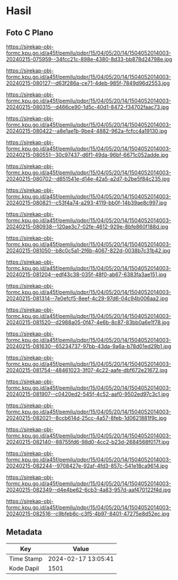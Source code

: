 # Hasil

## Foto C Plano

https://sirekap-obj-formc.kpu.go.id/a45f/pemilu/pdpr/15/04/05/20/14/1504052014003-20240215-075959--34fcc21c-898e-4380-8d33-bb878d24798e.jpg

https://sirekap-obj-formc.kpu.go.id/a45f/pemilu/pdpr/15/04/05/20/14/1504052014003-20240215-080127--d63f286a-ce71-4deb-985f-7849d96d2553.jpg

https://sirekap-obj-formc.kpu.go.id/a45f/pemilu/pdpr/15/04/05/20/14/1504052014003-20240215-080315--d466ce90-1d5c-40d1-8472-f34702faac73.jpg

https://sirekap-obj-formc.kpu.go.id/a45f/pemilu/pdpr/15/04/05/20/14/1504052014003-20240215-080422--a8e1ae1b-9be4-4882-962a-fcfcc4a19130.jpg

https://sirekap-obj-formc.kpu.go.id/a45f/pemilu/pdpr/15/04/05/20/14/1504052014003-20240215-080551--30c97437-d6f1-49da-96bf-6671c052adde.jpg

https://sirekap-obj-formc.kpu.go.id/a45f/pemilu/pdpr/15/04/05/20/14/1504052014003-20240215-080702--d851541e-d14e-42a5-a2d7-b2be5f84c235.jpg

https://sirekap-obj-formc.kpu.go.id/a45f/pemilu/pdpr/15/04/05/20/14/1504052014003-20240215-080821--c53f4a74-a293-4119-bb0f-14b39ae8c997.jpg

https://sirekap-obj-formc.kpu.go.id/a45f/pemilu/pdpr/15/04/05/20/14/1504052014003-20240215-080938--120ae3c7-02fe-4612-929e-8bfe860f188d.jpg

https://sirekap-obj-formc.kpu.go.id/a45f/pemilu/pdpr/15/04/05/20/14/1504052014003-20240215-081050--b8c0c5a1-2f6b-4067-822d-0038b7c31b42.jpg

https://sirekap-obj-formc.kpu.go.id/a45f/pemilu/pdpr/15/04/05/20/14/1504052014003-20240215-081204--edf43c38-035f-48f0-ab67-6383fa3ae151.jpg

https://sirekap-obj-formc.kpu.go.id/a45f/pemilu/pdpr/15/04/05/20/14/1504052014003-20240215-081314--7e0efcf5-8eef-4c29-97d6-04c94b006aa2.jpg

https://sirekap-obj-formc.kpu.go.id/a45f/pemilu/pdpr/15/04/05/20/14/1504052014003-20240215-081520--d2988a05-0f47-4e6b-8c87-83bb0a6e1f78.jpg

https://sirekap-obj-formc.kpu.go.id/a45f/pemilu/pdpr/15/04/05/20/14/1504052014003-20240215-081630--65234737-97bb-43da-9a6a-b78d01ed29b1.jpg

https://sirekap-obj-formc.kpu.go.id/a45f/pemilu/pdpr/15/04/05/20/14/1504052014003-20240215-081754--48461023-3f07-4c22-aafe-dbf672e21672.jpg

https://sirekap-obj-formc.kpu.go.id/a45f/pemilu/pdpr/15/04/05/20/14/1504052014003-20240215-081907--c0420ed2-545f-4c52-aaf0-9502ed97c3c1.jpg

https://sirekap-obj-formc.kpu.go.id/a45f/pemilu/pdpr/15/04/05/20/14/1504052014003-20240215-082021--8ccb614d-25cc-4a57-8feb-1d0621881f9c.jpg

https://sirekap-obj-formc.kpu.go.id/a45f/pemilu/pdpr/15/04/05/20/14/1504052014003-20240215-082140--88755fd6-98d0-4cc2-b23d-2684568f017f.jpg

https://sirekap-obj-formc.kpu.go.id/a45f/pemilu/pdpr/15/04/05/20/14/1504052014003-20240215-082244--9708427e-92af-4fd3-857c-541e18ca9614.jpg

https://sirekap-obj-formc.kpu.go.id/a45f/pemilu/pdpr/15/04/05/20/14/1504052014003-20240215-082349--d4e4be62-6cb3-4a83-957d-aaf470122f4d.jpg

https://sirekap-obj-formc.kpu.go.id/a45f/pemilu/pdpr/15/04/05/20/14/1504052014003-20240215-082516--c9bfeb6c-c3f5-4b97-8401-47275e8d52ec.jpg


## Metadata

| Key        | Value               |
| ---------- | ------------------- |
| Time Stamp | 2024-02-17 13:05:41 |
| Kode Dapil | 1501                |



